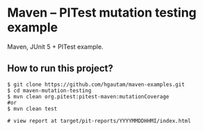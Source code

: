 # Maven – PITest mutation testing example
Maven, JUnit 5 + PITest example.

## How to run this project?
```
$ git clone https://github.com/hgautam/maven-examples.git
$ cd maven-mutation-testing
$ mvn clean org.pitest:pitest-maven:mutationCoverage
#or
$ mvn clean test

# view report at target/pit-reports/YYYYMMDDHHMI/index.html
```